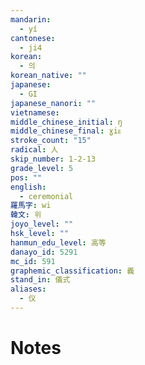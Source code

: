```yaml
---
mandarin:
  - yí
cantonese:
  - ji4
korean:
  - 의
korean_native: ""
japanese:
  - GI
japanese_nanori: ""
vietnamese:
middle_chinese_initial: ŋ
middle_chinese_final: ɣiᴇ
stroke_count: "15"
radical: 人
skip_number: 1-2-13
grade_level: 5
pos: ""
english:
  - ceremonial
羅馬字: wi
韓文: 위
joyo_level: ""
hsk_level: ""
hanmun_edu_level: 高等
danayo_id: 5291
mc_id: 591
graphemic_classification: 義
stand_in: 儀式
aliases:
  - 仪
---
```


# Notes
